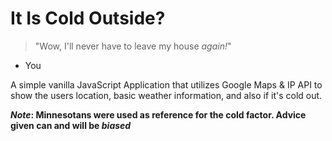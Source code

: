 # It Is Cold Outside?
>"Wow, I'll never have to leave my house _again!_"
- You

A simple vanilla JavaScript Application that utilizes Google Maps &amp; IP API to show the users location, basic weather information, and also if it's cold out. 

**_Note_: Minnesotans were used as reference for the cold factor. 
Advice given can and will be _biased_**

